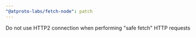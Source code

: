 ```yaml
---
"@atproto-labs/fetch-node": patch
---
```


Do not use HTTP2 connection when performing "safe fetch" HTTP requests
